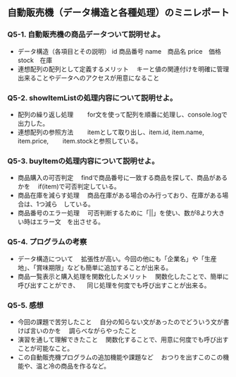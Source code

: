 ## 自動販売機（データ構造と各種処理）のミニレポート
### Q5-1. 自動販売機の商品データついて説明せよ。
* データ構造（各項目とその説明）
 id 商品番号
 name　商品名
 price　価格
 stock　在庫
* 連想配列の配列として定義するメリット
　キーと値の関連付けを明確に管理出来ることやデータへのアクセスが用意になること
### Q5-2. showItemListの処理内容について説明せよ。
* 配列の繰り返し処理
　　for文を使って配列を順番に処理し、console.logで出力した。
* 連想配列の参照方法
　　itemとして取り出し、item.id, item.name, item.price, 　　item.stockと参照している。
### Q5-3. buyItemの処理内容について説明せよ。
* 商品購入の可否判定
　findで商品番号に一致する商品を探して、商品があるかを
　if(item)で可否判定している。
* 商品在庫を減らす処理
　商品在庫がある場合のみ行っており、在庫がある場合は、1つ減ら　している。
* 商品番号のエラー処理
　可否判断するために「||」を使い、数が8より大きい時はエラー文　を出させる。
### Q5-4. プログラムの考察
* データ構造について
　拡張性が高い。今回の他にも「企業名」や「生産地」、「賞味期限」なども簡単に追加することが出来る。
* 商品一覧表示と購入処理を関数化したメリット
　関数化したことで、簡単に呼び出すことができ、
　同じ処理を何度でも呼び出すことが出来る。
### Q5-5. 感想
* 今回の課題で苦労したこと
　自分の知らない文があったのでどういう文が書けば言いのかを
　調らべながらやったこと
* 演習を通して理解できたこと
　関数化することで、用意に何度でも呼び出すことが可能なこと。
* この自動販売機プログラムの追加機能や課題など
　おつりを出すこのこの機能や、温と冷の商品を作るなど。
